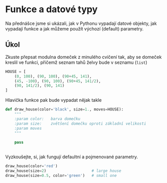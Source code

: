 # Funkce a datové typy

Na přednášce jsme si ukázali, jak v Pythonu vypadají datové objekty, 
jak vypadají funkce a jak můžeme použít výchozí (default) parametry.

## Úkol
             
Zkuste přepsat modulna domeček z minulého cvičení tak, 
aby se domeček kreslil ve funkci, přičemž seznam tahů želvy
bude v seznamu (`list`) 


```python
HOUSE = [
    (0, 100), (90, 100), (90+45, 141),
    (45, -100), (90, 100), (90+45, 141/2),
    (90, 141/2), (90, 141)
]
```

Hlavička funkce pak bude vypadat nějak takle

```python
def draw_house(color='black', size=1., moves=HOUSE):
    """
    :param color:   barva domečku 
    :param size:    zvětšení domečku oproti základní velikosti
    :param moves    
    """
    
    pass
    
```


Vyzkoušejte, si, jak fungují defaultní a pojmenované parametry.

```python
draw_house(color='red')
draw_house(size=2)                    # large house
draw_house(size=0.5, color='green')   # small one
```